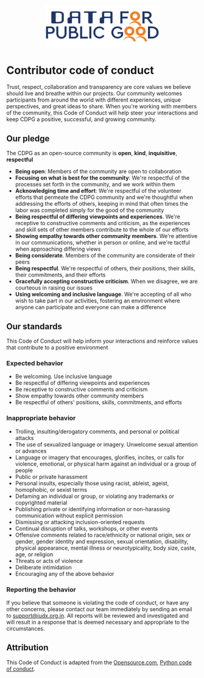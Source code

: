 <p align="center">
<img src="./docs/cdpg.png" width="300">
</p>

# Contributor code of conduct

Trust, respect, collaboration and transparency are core
values we believe should live and breathe within our projects. Our community welcomes participants from around the world with different experiences, unique perspectives, and great ideas to share.
When you're working with members of the community, this Code of Conduct will help steer your interactions and keep CDPG a positive, successful, and growing community.


## Our pledge
The CDPG as an open-source community is **open**, **kind**, **inquisitive**, **respectful**

- **Being open**: Members of the community are open to collaboration
- **Focusing on what is best for the community**: We're respectful of the processes set forth in the community, and we work within them
- **Acknowledging time and effort**: We're respectful of the volunteer efforts that permeate the CDPG community and we're thoughtful when addressing the efforts of others, keeping in mind that often times the labor was completed simply for the good of the community
- **Being respectful of differing viewpoints and experiences**. We're receptive to constructive comments and criticism, as the experiences and skill sets of other members contribute to the whole of our efforts
- **Showing empathy towards other community members**. We're attentive in our communications, whether in person or online, and we're tactful when approaching differing views
- **Being considerate**. Members of the community are considerate of their peers
- **Being respectful**. We're respectful of others, their positions, their skills, their commitments, and their efforts
- **Gracefully accepting constructive criticism**. When we disagree, we are courteous in raising our issues
- **Using welcoming and inclusive language**. We're accepting of all who wish to take part in our activities, fostering an environment where anyone can participate and everyone can make a difference

## Our standards
This Code of Conduct will help inform your interactions and reinforce values that contribute to a positive environment

### Expected behavior 
- Be welcoming. Use inclusive language
- Be respectful of differing viewpoints and experiences
- Be receptive to constructive comments and criticism
- Show empathy towards other community members
- Be respectful of others' positions, skills, commitments, and efforts

### Inappropriate behavior
- Trolling, insulting/derogatory comments, and personal or political attacks
- The use of sexualized language or imagery. Unwelcome sexual attention or advances
- Language or imagery that encourages, glorifies, incites, or calls for violence, emotional, or physical harm against an individual or a group of people
- Public or private harassment
- Personal insults, especially those using racist, ableist, ageist, homophobic, or sexist terms
- Defaming an individual or group, or violating any trademarks or copyrighted material
- Publishing private or identifying information or non-harassing communication without explicit permission
- Dismissing or attacking inclusion-oriented requests
- Continual disruption of talks, workshops, or other events
- Offensive comments related to race/ethnicity or national origin, sex or gender, gender identity and expression, sexual orientation, disability, physical appearance, mental illness or neurotypicality, body size, caste, age, or religion
- Threats or acts of violence
- Deliberate intimidation
- Encouraging any of the above behavior

### Reporting the behavior
If you believe that someone is violating the code of conduct, or have any other concerns, please contact
our team immediately by sending an email to support@iudx.org.in. All reports will be reviewed and investigated and will result in a response that is deemed necessary and appropriate to the circumstances.


## Attribution
This Code of Conduct is adapted from the [Opensource.com](https://opensource.com/code-of-conduct), [Python code of conduct](https://policies.python.org/python.org/code-of-conduct/).

